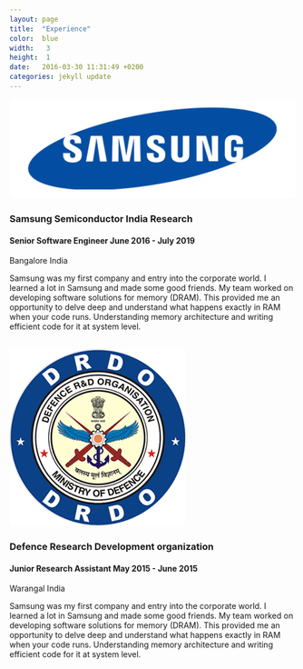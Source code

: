 ```yaml
---
layout: page
title:  "Experience"
color:  blue
width:   3
height:  1
date:   2016-03-30 11:31:49 +0200
categories: jekyll update
---
```


<div class="clearfix">
<div class="company_pic">
<img src="/assets/Samsung-Logo.png" alt="Samsung logo pic"></div>
<div class="company_name">
<h3>Samsung Semiconductor India Research </h3></div>
<div class="role_in_company">
<h4> Senior Software Engineer June 2016 - July 2019</h4></div>
<div class="company_location">
<p> Bangalore India</p></div>

<div class="company_summary">
<p> Samsung was my first company and entry into the corporate world.
I learned a lot in Samsung and made some good friends. My team worked on developing
software solutions for memory (DRAM). This provided me an opportunity to delve deep
and understand what happens exactly in RAM when your code runs. Understanding memory
architecture and writing efficient code for it at system level. </p>
</div> </div>
<br>


<div class="clearfix">
<div class="company_pic">
<img src="/assets/DRDO.png" alt="DRDO logo pic"></div>
<div class="company_name">
<h3>Defence Research Development organization</h3> </div>
<div class="role_in_company">
<h4> Junior Research Assistant May 2015 - June 2015</h4></div>
<div class="company_location">
<p> Warangal India</p></div>

<div class="company_summary">
<p> Samsung was my first company and entry into the corporate world.
I learned a lot in Samsung and made some good friends. My team worked on developing
software solutions for memory (DRAM). This provided me an opportunity to delve deep
and understand what happens exactly in RAM when your code runs. Understanding memory
architecture and writing efficient code for it at system level. </p> </div></div>
